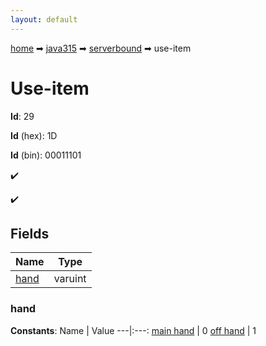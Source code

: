 ```yaml
---
layout: default
---
```


[home](/) ➡ [java315](/protocol/java315) ➡ [serverbound](/protocol/java315/serverbound) ➡ use-item

# Use-item

**Id**: 29

**Id** (hex): 1D

**Id** (bin): 00011101

✔️

✔️

## Fields

Name | Type
---|---
[hand](#hand) | varuint

### hand

**Constants**:
Name | Value
---|:---:
[main hand](hand_main-hand) | 0
[off hand](hand_off-hand) | 1

